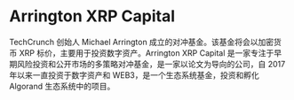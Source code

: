 # 

# Arrington XRP Capital

TechCrunch 创始人 Michael Arrington 成立的对冲基金。该基金将会以加密货币 XRP 标价，主要用于投资数字资产。Arrington XRP Capital 是一家专注于早期风险投资和公开市场的多策略对冲基金，是一家以论文为导向的公司，自 2017 年以来一直投资于数字资产和 WEB3，是一个生态系统基金，投资和孵化 Algorand 生态系统中的项目。

